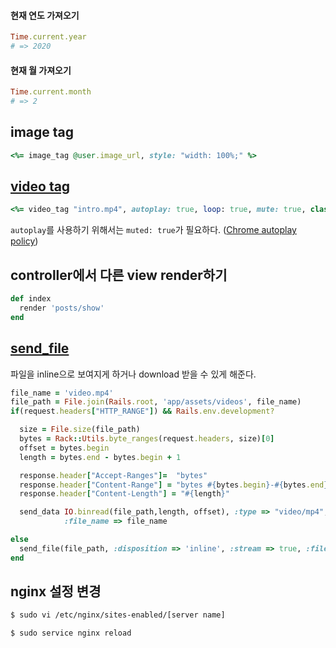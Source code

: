 #### 현재 연도 가져오기
```ruby
Time.current.year
# => 2020
```
#### 현재 월 가져오기
```ruby
Time.current.month
# => 2
```

## image tag
```ruby
<%= image_tag @user.image_url, style: "width: 100%;" %>
```

## [video tag](https://medium.com/swlh/add-a-background-video-to-your-landing-page-in-rails-5-7b9c459023bc)
```ruby
<%= video_tag "intro.mp4", autoplay: true, loop: true, mute: true, class: "intro-video" %>
```
`autoplay`를 사용하기 위해서는 `muted: true`가 필요하다. ([Chrome autoplay policy](https://developers.google.com/web/updates/2017/09/autoplay-policy-changes))

## controller에서 다른 view render하기
```ruby
def index
  render 'posts/show'
end
```

## [send_file](https://apidock.com/rails/ActionController/DataStreaming/send_file)
파일을 inline으로 보여지게 하거나 download 받을 수 있게 해준다.  
```ruby
file_name = 'video.mp4'
file_path = File.join(Rails.root, 'app/assets/videos', file_name)
if(request.headers["HTTP_RANGE"]) && Rails.env.development?

  size = File.size(file_path)
  bytes = Rack::Utils.byte_ranges(request.headers, size)[0]
  offset = bytes.begin
  length = bytes.end - bytes.begin + 1

  response.header["Accept-Ranges"]=  "bytes"
  response.header["Content-Range"] = "bytes #{bytes.begin}-#{bytes.end}/#{size}"
  response.header["Content-Length"] = "#{length}"

  send_data IO.binread(file_path,length, offset), :type => "video/mp4", :stream => true,  :disposition => 'inline',
            :file_name => file_name

else
  send_file(file_path, :disposition => 'inline', :stream => true, :file_name => file_name)
end
```

## nginx 설정 변경
```bash
$ sudo vi /etc/nginx/sites-enabled/[server name]
```
```bash
$ sudo service nginx reload
```

